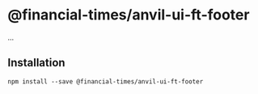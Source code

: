 # @financial-times/anvil-ui-ft-footer

...

## Installation

```
npm install --save @financial-times/anvil-ui-ft-footer
```
